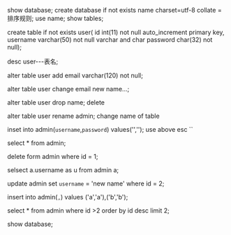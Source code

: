 show database;
create database if not exists name charset=utf-8 collate = 排序规则;
use name;
show tables;

create table if not exists user(
id int(11) not null auto_increment primary key,
username varchar(50) not null			varchar and char
password char(32) not null);

desc user---表名;

alter table user add email varchar(120) not null;				

alter table user change email new name...;

alter table user drop name;	delete

alter table user rename admin;	change name of table

inset into admin(`username`,`password`) values('','');		use above esc ``

select * from admin;

delete form admin where id = 1;

selsect a.username as u from admin a;

update admin set `username` = 'new name' where id = 2;

insert into admin(``,``) values ('a','a'),('b','b');

select * from admin where id >2 order by id desc limit 2;

show  database;

